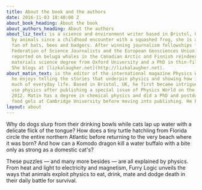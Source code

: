 ```yaml
---
title: About the book and the authors
date: 2016-11-03 18:48:00 Z
about_book_heading: About the book
about_authors_heading: About the authors
about_liz_text: is a science and environment writer based in Bristol, UK. Fascinated
  by animals since a childhood encounter with a squashed frog, she is a particular
  fan of bats, bees and badgers. After winning journalism fellowships from the World
  Federation of Science Journalists and the European Geosciences Union, Liz has also
  reported on beluga whales in the Canadian Arctic and Finnish reindeer. She has a
  materials science degree from Oxford University and a PhD in thin-film diamond.
  She blogs at [lizkalaugher.net](http://lizkalaugher.net).
about_matin_text: is the editor of the international magazine Physics World, where
  he enjoys telling the stories that underpin physics and showing how it impacts so
  much of everyday life. Based in Bristol, UK, he first became intrigued by how animals
  use physics after publishing a special issue of Physics World on the subject in
  2012. Matin has a degree in chemical physics and did a PhD and postdoc squashing
  food gels at Cambridge University before moving into publishing. He blogs at [matindurrani.net](http://matindurrani.net).
layout: about
---
```


Why do dogs slurp from their drinking bowls while cats lap up water with a delicate flick of the tongue? How does a tiny turtle hatchling from Florida circle the entire northern Atlantic before returning to the very beach where it was born? And how can a Komodo dragon kill a water buffalo with a bite only as strong as a domestic cat's?

These puzzles — and many more besides — are all explained by physics. From heat and light to electricity and magnetism, Furry Logic unveils the ways that animals exploit physics to eat, drink, mate and dodge death in their daily battle for survival.